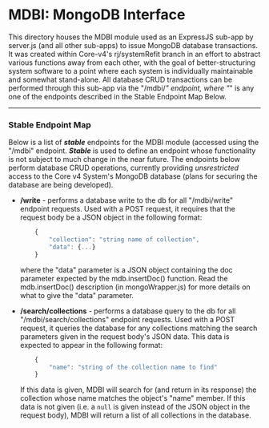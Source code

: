 # MDBI: MongoDB Interface
  This directory houses the MDBI module used as an ExpressJS sub-app by server.js (and all other sub-apps) to issue MongoDB database transactions. It was created within Core-v4's rj/systemRefit branch in an effort to abstract various functions away from each other, with the goal of better-structuring system software to a point where each system is individually maintainable and somewhat stand-alone. All database CRUD transactions can be performed through this sub-app via the "/mdbi/*" endpoint, where "*" is any one of the endpoints described in the Stable Endpoint Map Below.

---

### Stable Endpoint Map
  Below is a list of **_stable_** endpoints for the MDBI module (accessed using the "/mdbi" endpoint. **_Stable_** is used to define an endpoint whose functionality is not subject to much change in the near future. The endpoints below perform database CRUD operations, currently providing _unsrestricted_ access to the Core v4 System's MongoDB database (plans for securing the database are being developed).

  - **/write** - performs a database write to the db for all "/mdbi/write" endpoint requests. Used with a POST request, it requires that the request body be a JSON object in the following format:
    ```javascript
        {
            "collection": "string name of collection",
            "data": {...}
        }
    ```
    where the "data" parameter is a JSON object containing the doc parameter expected by the mdb.insertDoc() function. Read the mdb.insertDoc() description (in mongoWrapper.js) for more details on what to give the "data" parameter.


  - **/search/collections** - performs a database query to the db for all "/mdbi/search/collections" endpoint requests. Used with a POST request, it queries the database for any collections matching the search parameters given in the request body's JSON data. This data is expected to appear in the following format:
    ```javascript
        {
            "name": "string of the collection name to find"
        }
    ```
    If this data is given, MDBI will search for (and return in its response) the collection whose name matches the object's "name" member.
    If this data is not given (i.e. a `null` is given instead of the JSON object in the request body), MDBI will return a list of all collections in the database.
